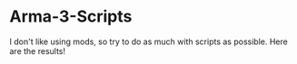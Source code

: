 # Arma-3-Scripts
I don't like using mods, so try to do as much with scripts as possible. Here are the results!
